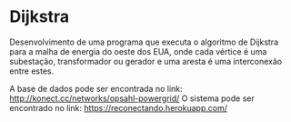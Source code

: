# Dijkstra
Desenvolvimento de uma programa que executa o algoritmo de Dijkstra para a malha de energia do oeste dos EUA, onde cada vértice é uma subestação, transformador ou gerador e uma aresta é uma interconexão entre estes.

A base de dados pode ser encontrada no link: http://konect.cc/networks/opsahl-powergrid/
O sistema pode ser encontrado no link: https://reconectando.herokuapp.com/
